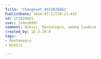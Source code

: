 ```yaml
---
Title: 'Changeset #153828661'
PublishDate: 2024-07-11T20:23:43Z
id: 153828661
user: Simon0997
comment: Niksic, Montenegro, added landuse
created_by: iD 2.29.0
tags:
- Montenegro
- Nikšić

---
```

